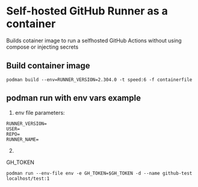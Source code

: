 # Self-hosted GitHub Runner as a container

Builds cotainer image to run a selfhosted GitHub Actions without using compose or injecting secrets



## Build container image 

```
podman build --env=RUNNER_VERSION=2.304.0 -t speed:6 -f containerfile
```

## podman run with env vars example


1. env file parameters:

```
RUNNER_VERSION=
USER=
REPO=
RUNNER_NAME=
```

2. 

GH_TOKEN

```
podman run --env-file env -e GH_TOKEN=$GH_TOKEN -d --name github-test localhost/test:1
```